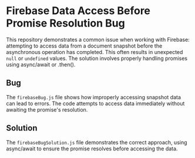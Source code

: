 # Firebase Data Access Before Promise Resolution Bug

This repository demonstrates a common issue when working with Firebase: attempting to access data from a document snapshot before the asynchronous operation has completed. This often results in unexpected `null` or `undefined` values. The solution involves properly handling promises using async/await or .then().

## Bug
The `firebaseBug.js` file shows how improperly accessing snapshot data can lead to errors.  The code attempts to access data immediately without awaiting the promise's resolution.

## Solution
The `firebaseBugSolution.js` file demonstrates the correct approach, using async/await to ensure the promise resolves before accessing the data.